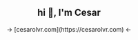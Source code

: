 <h2 align="center">hi 👋, I'm Cesar</h2>
<p align="center">-> [cesarolvr.com](https://cesarolvr.com) <-</p>
